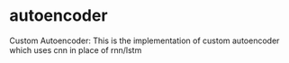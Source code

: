 # autoencoder
Custom Autoencoder:
This is the implementation of custom autoencoder which uses cnn in place of rnn/lstm
